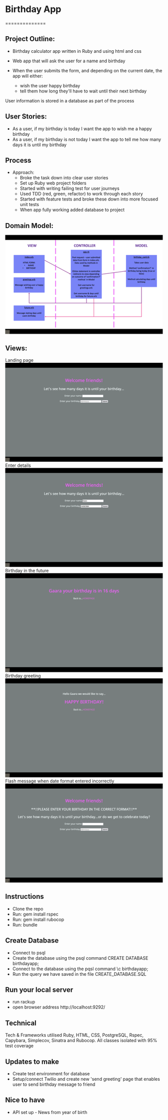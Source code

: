 # Birthday App
==============

## Project Outline:

- Birthday calculator app written in Ruby and using html and css
- Web app that will ask the user for a name and birthday
- When the user submits the form, and depending on the current date, the app will either:

    - wish the user happy birthday
    - tell them how long they'll have to wait until their next birthday

User information is stored in a database as part of the process

## User Stories:
- As a user, if my birthday is today I want the app to wish me a happy birthday
- As a user, if my birthday is not today I want the app to tell me how many days it is until my birthday

## Process
- Approach:
    - Broke the task down into clear user stories
    - Set up Ruby web project folders
    - Started with writing failing test for user journeys
    - Used TDD (red, green, refactor) to work through each story  
    - Started with feature tests and broke these down into more focused unit tests
    - When app fully working added database to project

## Domain Model:
![MVC](./public/images/MVC.png)
## Views:
Landing page
![index](./public/images/index.png)
Enter details
![enter_deats](./public/images/enter_deats.png)
Birthday in the future
![future_birthday](./public/images/future_birthday.png)
Birthday greeting
![today_birthday](./public/images/today_birthday.png)
Flash message when date format entered incorrectly 
![flash_message](./public/images/flash_message.png)

## Instructions
 - Clone the repo
 - Run: gem install rspec
 - Run: gem install rubocop
 - Run: bundle

## Create Database
 - Connect to psql
 - Create the database using the psql command CREATE DATABASE birthdayapp;
 - Connect to the database using the pqsl command \c birthdayapp;
 - Run the query we have saved in the file CREATE_DATABASE.SQL

## Run your local server
 - run rackup 
 - open browser address http://localhost:9292/

## Technical
 Tech & Frameworks utilised Ruby, HTML, CSS, PostgreSQL, Rspec, Capybara, Simplecov, Sinatra and Rubocop. All classes isolated with 95% test coverage

##  Updates to make
- Create test environment for database
- Setup/connect Twilio and create new 'send greeting' page that enables user to send birthday message to friend

## Nice to have
- API set up - News from year of birth